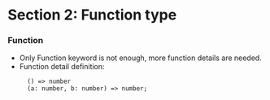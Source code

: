 # Section 2: Function type


### Function
- Only Function keyword is not enough, more function details are needed.
- Function detail definition:
  ```
    () => number
    (a: number, b: number) => number;
  ```
